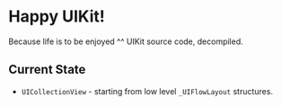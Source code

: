 # Happy UIKit!
Because life is to be enjoyed ^^ UIKit source code, decompiled.

## Current State
* `UICollectionView` - starting from low level `_UIFlowLayout` structures.